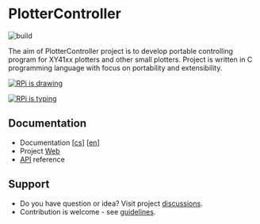 # PlotterController

![build](https://github.com/berk76/plottercontroller/workflows/build/badge.svg)

The aim of PlotterController project is to develop portable controlling 
program for XY41xx plotters and other small plotters. Project is written 
in C programming language with focus on portability and extensibility.

[![RPi is drawing](https://img.youtube.com/vi/rBLfUTozy2g/0.jpg)](http://www.youtube.com/watch?v=rBLfUTozy2g)
  
[![RPi is typing](https://img.youtube.com/vi/3A5FSUkz8Y8/0.jpg)](http://www.youtube.com/watch?v=3A5FSUkz8Y8)

## Documentation

* Documentation [[cs](docs/cs/index.md)] [[en](docs/en/index.md)]
* Project [Web](https://berk76.github.io/plottercontroller/)
* [API](https://github.com/berk76/plottercontroller/wiki/API) reference

## Support
* Do you have question or idea? Visit project [discussions](https://github.com/berk76/plottercontroller/discussions).  
* Contribution is welcome - see [guidelines](CONTRIBUTING.md). 
